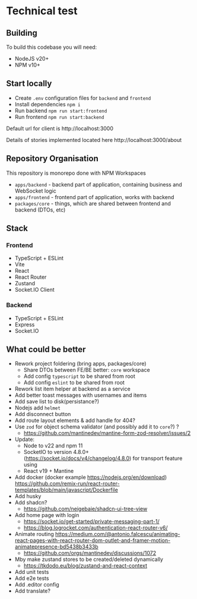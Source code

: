 # Technical test

## Building

To build this codebase you will need:
- NodeJS v20+
- NPM v10+

## Start locally

- Create `.env` configuration files for `backend` and `frontend`
- Install dependencies `npm i`
- Run backend `npm run start:frontend`
- Run frontend `npm run start:backend`

Default url for client is http://localhost:3000

Details of stories implemented located here http://localhost:3000/about

## Repository Organisation

This repository is monorepo done with NPM Workspaces

- `apps/backend` - backend part of application, containing business and WebSocket logic
- `apps/frontend` - frontend part of application, works with backend
- `packages/core` - things, which are shared between frontend and backend (DTOs, etc)

## Stack

### Frontend

- TypeScript + ESLint
- Vite
- React
- React Router
- Zustand
- Socket.IO Client

### Backend

- TypeScript + ESLint
- Express
- Socket.IO

## What could be better

- Rework project foldering (bring apps, packages/core)
  - Share DTOs between FE/BE better: `core` workspace
  - Add config `typescript` to be shared from root
  - Add config `eslint` to be shared from root
- Rework list item helper at backend as a service
- Add better toast messages with usernames and items
- Add save list to disk(persistance?)
- Nodejs add `helmet`
- Add disconnect button
- Add route layout elements & add handle for 404?
- Use `zod` for object schema validator (and possibly add it to `core`?) ?
  - https://github.com/mantinedev/mantine-form-zod-resolver/issues/2
- Update:
  - Node to v22 and npm 11
  - SocketIO to version 4.8.0+ (https://socket.io/docs/v4/changelog/4.8.0) for transport feature using
  - React v19 + Mantine
- Add docker (docker example https://nodejs.org/en/download) https://github.com/remix-run/react-router-templates/blob/main/javascript/Dockerfile
- Add husky
- Add shadcn?
  - https://github.com/neigebaie/shadcn-ui-tree-view
- Add home page with login
  - https://socket.io/get-started/private-messaging-part-1/
  - https://blog.logrocket.com/authentication-react-router-v6/
- Animate routing https://medium.com/@antonio.falcescu/animating-react-pages-with-react-router-dom-outlet-and-framer-motion-animatepresence-bd5438b3433b
  - https://github.com/orgs/mantinedev/discussions/1072
- Mby make zustand stores to be created/deleted dynamically
  - https://tkdodo.eu/blog/zustand-and-react-context
- Add unit tests
- Add e2e tests
- Add .editor config
- Add translate?
